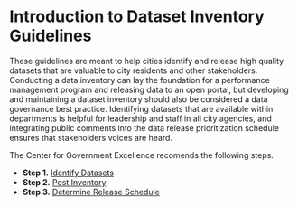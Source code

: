 Introduction to Dataset Inventory Guidelines
=======

These guidelines are meant to help cities identify and release high quality datasets that are valuable to city residents and other stakeholders. Conducting a data inventory can lay the foundation for a performance management program and releasing data to an open portal, but developing and maintaining a dataset inventory should also be considered a data governance best practice. Identifying datasets that are available within departments is helpful for leadership and staff in all city agencies, and integrating public comments into the data release prioritization schedule ensures that stakeholders voices are heard.

The Center for Government Excellence recomends the following steps.

* **Step 1.** [Identify Datasets](identify-datasets.md)
* **Step 2.** [Post Inventory](post.md)
* **Step 3.** [Determine Release Schedule](release.md)
